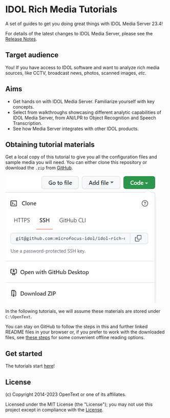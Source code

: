 # IDOL Rich Media Tutorials

A set of guides to get you doing great things with IDOL Media Server 23.4!

For details of the latest changes to IDOL Media Server, please see the [Release Notes](https://www.microfocus.com/documentation/idol/IDOL_23_4/IDOLReleaseNotes_23.4_Documentation/idol/Content/Servers/MediaServer.htm).

## Target audience

You! If you have access to IDOL software and want to analyze rich media sources, like CCTV, broadcast news, photos, scanned images, *etc*.

## Aims

- Get hands on with IDOL Media Server.  Familiarize yourself with key concepts.
- Select from walkthroughs showcasing different analytic capabilities of IDOL Media Server, from AN/LPR to Object Recognition and Speech Transcription.
- See how Media Server integrates with other IDOL products.

## Obtaining tutorial materials

Get a local copy of this tutorial to give you all the configuration files and sample media you will need.  You can either clone this repository or download the `.zip` from [GitHub](https://github.com/microfocus-idol/idol-rich-media-tutorials).

![github-download](./tutorials/setup/figs/github-download.png)

In the following tutorials, we will assume these materials are stored under `C:\OpenText`.

You can stay on GitHub to follow the steps in this and further linked README files in your browser or, if you prefer to work with the downloaded files, see [these steps](./tutorials/appendix/Markdown_reader.md) for some convenient offline reading options.

## Get started

The tutorials start [here](tutorials/README.md)!

## License

(c) Copyright 2014-2023 OpenText or one of its affiliates.

Licensed under the MIT License (the "License"); you may not use this project except in compliance with the [License](./LICENSE.md).
